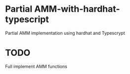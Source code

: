 # Partial AMM-with-hardhat-typescript
Partial AMM implementation using hardhat and Typescrypt

# TODO
Full implement AMM functions
